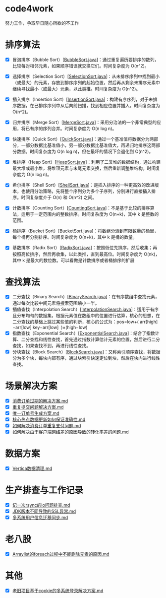 # code4work
努力工作，争取早日随心所欲的不工作

# 排序算法
- [x] 冒泡排序（Bubble Sort）[[BubbleSort.java](src/main/java/com/luckycode/code4work/algorithm/sort/BubbleSort.java)]：通过重复遍历要排序的数列，比较每对相邻元素，如果顺序错误就交换它们。时间复杂度为 O(n^2)。
- [x] 选择排序（Selection Sort）[[SelectionSort.java](src/main/java/com/luckycode/code4work/algorithm/sort/SelectionSort.java)]：从未排序序列中找到最小（或最大）的元素，存放到排序序列的起始位置，然后再从剩余未排序元素中继续寻找最小（或最大）元素，以此类推。时间复杂度为 O(n^2)。
- [x] 插入排序（Insertion Sort）[[InsertionSort.java](src/main/java/com/luckycode/code4work/algorithm/sort/InsertionSort.java)]：构建有序序列，对于未排序数据，在已排序序列中从后向前扫描，找到相应位置并插入。时间复杂度为 O(n^2)。
- [x] 归并排序（Merge Sort）[[MergeSort.java](src/main/java/com/luckycode/code4work/algorithm/sort/MergeSort.java)]：采用分治法的一个非常典型的应用，将已有序的序列合并。时间复杂度为 O(n log n)。
- [x] 快速排序（Quick Sort）[[QuickSort.java](src/main/java/com/luckycode/code4work/algorithm/sort/QuickSort.java)]：通过一个基准值将数据分为两部分，一部分数据比基准值小，另一部分数据比基准值大，再递归地排序这两部分数据。时间复杂度为 O(n log n)，但在最坏的情况下会退化到 O(n^2)。
- [x] 堆排序（Heap Sort）[[HeapSort.java](src/main/java/com/luckycode/code4work/algorithm/sort/HeapSort.java)]：利用了二叉堆的数据结构，通过构建最大堆或最小堆，将堆顶元素与末尾元素交换，然后重新调整堆结构。时间复杂度为 O(n log n)。
- [x] 希尔排序（Shell Sort）[[ShellSort.java](src/main/java/com/luckycode/code4work/algorithm/sort/ShellSort.java)]：是插入排序的一种更高效的改进版本，也使用分治策略，先将整个序列分为多个子序列，分别进行直接插入排序。时间复杂度介于 O(n) 和 O(n^2) 之间。
- [x] 计数排序（Counting Sort）[[CountingSort.java](src/main/java/com/luckycode/code4work/algorithm/sort/CountingSort.java)]：不是基于比较的排序算法，适用于一定范围内的整数排序。时间复杂度为 O(n+k)，其中 k 是整数的范围。
- [x] 桶排序（Bucket Sort）[[BucketSort.java](src/main/java/com/luckycode/code4work/algorithm/sort/BucketSort.java)]：将数组分派到有限数量的桶里，每个桶再分别排序。时间复杂度为 O(n+k)，其中 k 是桶的数量。
- [x] 基数排序（Radix Sort）[[RadixSort.java](src/main/java/com/luckycode/code4work/algorithm/sort/RadixSort.java)]：按照低位先排序，然后收集；再按照高位排序，然后再收集，以此类推，直到最高位。时间复杂度为 O(nk)，其中 k 是最大的数位数。可以看做是计数排序或者桶排序的扩展


# 查找算法
- [x] 二分查找（Binary Search）[[BinarySearch.java](src/main/java/com/luckycode/code4work/algorithm/search/BinarySearch.java)]：在有序数组中查找元素，通过每次比较中间元素将搜索范围缩小一半。
- [x] 插值查找（Interpolation Search）[[InterpolationSearch.java](src/main/java/com/luckycode/code4work/algorithm/search/InterpolationSearch.java)]：适用于有序且分布均匀的数据集，根据元素值在数组中的位置进行估算，核心的思想，在二分查找的基础上跳过某些值的判断，核心的公式为：pos=low+(
  arr[high]−arr[low]
  key−arr[low]
  ​
  )×(high−low) 
- [x] 指数查找（Exponential Search）[[ExponentialSearch.java](src/main/java/com/luckycode/code4work/algorithm/search/ExponentialSearch.java)]：结合了指数计算、二分查找和线性查找，首先通过指数计算估计元素的位置，然后进行二分查找，如果查找不到，再进行线性查找。
- [x] 分块查找（Block Search）[[BlockSearch.java](src/main/java/com/luckycode/code4work/algorithm/search/BlockSearch.java)]：又称索引顺序查找，将数据分为多个块，每块内部有序，通过块索引快速定位到块，然后在块内进行线性查找。
# 场景解决方案
- [x] [消费订单过期的解决方案.md](note/消费订单过期的解决方案.md)
- [x] [重复提交问题解决方案.md](note/重复提交问题解决方案.md)
- [x] [唯一订单号生成方案.md](note/唯一订单号生成方案.md)
- [x] [核心热点数据更新如何保证准确性.md](note/核心热点数据更新如何保证准确性.md)
- [x] [如何解决消费订单重复支付问题.md](note/如何解决消费订单重复支付问题.md)
- [x] [如何解决由于客户端网络差的原因导致的转化率差的问题.md](note/如何解决由于客户端网络差的原因导致的转化率差的问题.md)

# 数据方案
- [x] [Vertica数据清理.md](note/Vertica数据清理.md)

# 生产排查与工作记录
- [x] [记一次rsync的io问题排查.md](note/记一次rsync的io问题排查.md)
- [x] [JDK版本不同导致的SSL异常.md](note/JDK版本不同导致的SSL异常.md)
- [x] [多系统用户信息迁移同步.md](note/多系统用户信息迁移同步.md)

# 老八股
- [x] [Arraylist的foreach过程中不能删除元素的原因.md](note/Arraylist的foreach过程中不能删除元素的原因.md)

# 其他
- [x] [老旧项目基于cookie的多系统登录解决方案.md](note/老旧项目基于cookie的多系统登录解决方案.md)
